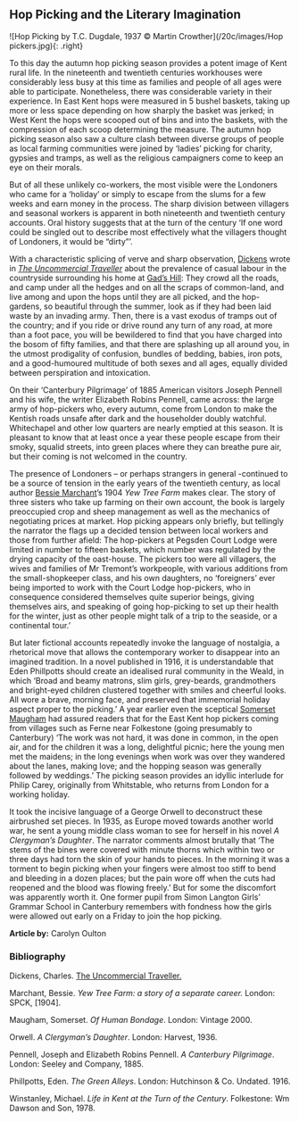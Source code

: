 ## Hop Picking and the Literary Imagination
![Hop Picking by T.C. Dugdale, 1937 © Martin Crowther](/20c/images/Hop pickers.jpg){: .right}

To this day the autumn hop picking season provides a potent image of Kent rural life. In the nineteenth and twentieth centuries workhouses were considerably less busy at this time as families and people of all ages were able to participate. Nonetheless, there was considerable variety in their experience. In East Kent hops were measured in 5 bushel baskets, taking up more or less space depending on how sharply the basket was jerked; in West Kent the hops were scooped out of bins and into the baskets, with the compression of each scoop determining the measure. The autumn hop picking season also saw a culture clash between diverse groups of people as local farming communities were joined by ‘ladies’ picking for charity, gypsies and tramps, as well as the religious campaigners come to keep an eye on their morals. 

But of all these unlikely co-workers, the most visible were the Londoners who came for a ‘holiday’ or simply to escape from the slums for a few weeks and earn money in the process.  The sharp division between villagers and seasonal workers is apparent in both nineteenth and twentieth century accounts. Oral history suggests that at the turn of the century ‘If one word could be singled out to describe most effectively what the villagers thought of Londoners, it would be “dirty”’.  

With a characteristic splicing of verve and sharp observation, [Dickens](/dickens/dickens-biography) wrote in [_The Uncommercial Traveller_]( https://www.djo.org.uk/indexes/authors/charles-dickens/the-uncommercial-traveller.html) about the prevalence of casual labour in the countryside surrounding his home at [Gad’s Hill](/dickens-gads-hill):
They crowd all the roads, and camp under all the hedges and on all the scraps of common-land, and live among and upon the hops until they are all picked, and the hop-gardens, so beautiful through the summer, look as if they had been laid waste by an invading army. Then, there is a vast exodus of tramps out of the country; and if you ride or drive round any turn of any road, at more than a foot pace, you will be bewildered to find that you have charged into the bosom of fifty families, and that there are splashing up all around you, in the utmost prodigality of confusion, bundles of bedding, babies, iron pots, and a good-humoured multitude of both sexes and all ages, equally divided between perspiration and intoxication. 

On their ‘Canterbury Pilgrimage’ of 1885 American visitors Joseph Pennell and his wife, the writer Elizabeth Robins Pennell, came across:
the large army of hop-pickers who, every autumn, come from London to make the Kentish roads unsafe after dark and the householder doubly watchful. Whitechapel and other low quarters are nearly emptied at this season. It is pleasant to know that at least once a year these people escape from their smoky, squalid streets, into green places where they can breathe pure air, but their coming is not welcomed in the country. 

The presence of Londoners – or perhaps strangers in general -continued to be a source of tension in the early years of the twentieth century, as local author [Bessie Marchant](19c-marchantb-biography)’s 1904 _Yew Tree Farm_ makes clear. The story of three sisters who take up farming on their own account, the book is largely preoccupied crop and sheep management as well as the mechanics of negotiating prices at market. Hop picking appears only briefly, but tellingly the narrator the flags up a decided tension between local workers and those from further afield:
The hop-pickers at Pegsden Court Lodge were limited in number to fifteen baskets, which number was regulated by the drying capacity of the oast-house. The pickers too were all villagers, the wives and families of Mr Tremont’s workpeople, with various additions from the small-shopkeeper class, and his own daughters, no ‘foreigners’ ever being imported to work with the Court Lodge hop-pickers, who in consequence considered themselves quite superior beings, giving themselves airs, and speaking of going hop-picking to set up their health for the winter, just as other people might talk of a trip to the seaside, or a continental tour.’  

But later fictional accounts repeatedly invoke the language of nostalgia, a rhetorical move that allows the contemporary worker to disappear into an imagined tradition. In a novel published in 1916, it is understandable that Eden Phillpotts should create an idealised rural community in the Weald, in which ‘Broad and beamy matrons, slim girls, grey-beards, grandmothers and bright-eyed children clustered together with smiles and cheerful looks. All wore a brave, morning face, and preserved that immemorial holiday aspect proper to the picking.’   A year earlier even the sceptical [Somerset Maugham](20c-maugham-biography) had assured readers that for the East Kent hop pickers coming from villages such as Ferne near Folkestone (going presumably to Canterbury) ‘The work was not hard, it was done in common, in the open air, and for the children it was a long, delightful picnic; here the young men met the maidens; in the long evenings when work was over they wandered about the lanes, making love; and the hopping season was generally followed by weddings.’  The picking season provides an idyllic interlude for Philip Carey, originally from Whitstable, who returns from London for a working holiday.

It took the incisive language of a George Orwell to deconstruct these airbrushed set pieces. In 1935, as Europe moved towards another world war, he sent a young middle class woman to see for herself in his novel _A Clergyman’s Daughter_. The narrator comments almost brutally that ‘The stems of the bines were covered with minute thorns which within two or three days had torn the skin of your hands to pieces. In the morning it was a torment to begin picking when your fingers were almost too stiff to bend and bleeding in a dozen places; but the pain wore off when the cuts had reopened and the blood was flowing freely.’  But for some the discomfort was apparently worth it. One former pupil from Simon Langton Girls’ Grammar School in Canterbury  remembers with fondness how the girls were allowed out early on a Friday to join the hop picking.

**Article by:** Carolyn Oulton

### Bibliography 

Dickens, Charles. [The Uncommercial Traveller.](http://elibrary.club/dickens-the-uncommercial-traveller/76) 

Marchant, Bessie. _Yew Tree Farm: a story of a separate career._ London: SPCK, [1904].

Maugham, Somerset. _Of Human Bondage_. London: Vintage 2000.

Orwell. _A Clergyman’s Daughter_. London: Harvest, 1936.

Pennell, Joseph and Elizabeth Robins Pennell. _A Canterbury Pilgrimage_. London: Seeley and Company, 1885.

Phillpotts, Eden. _The Green Alleys_. London: Hutchinson & Co. Undated. 
1916.

Winstanley, Michael. _Life in Kent at the Turn of the Century_. Folkestone: Wm Dawson and Son, 1978.


